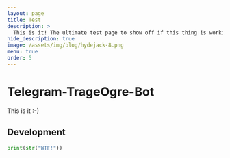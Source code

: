 ```yaml
---
layout: page
title: Test
description: >
  This is it! The ultimate test page to show off if this thing is working! :-)
hide_description: true
image: /assets/img/blog/hydejack-8.png
menu: true
order: 5
---
```


# Telegram-TrageOgre-Bot

This is it :-)

## Development
```python
print(str("WTF!"))
```
